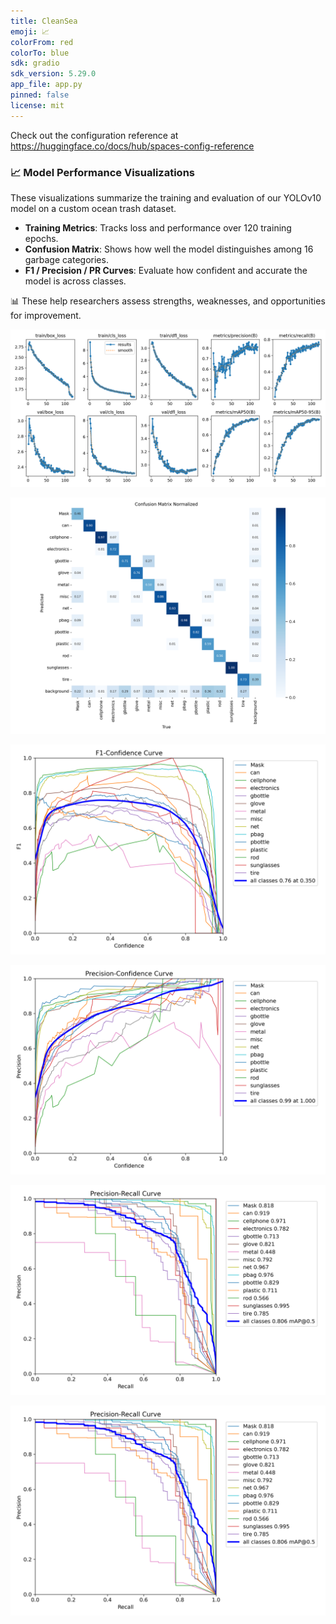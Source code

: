 ```yaml
---
title: CleanSea
emoji: 📈
colorFrom: red
colorTo: blue
sdk: gradio
sdk_version: 5.29.0
app_file: app.py
pinned: false
license: mit
---
```


Check out the configuration reference at https://huggingface.co/docs/hub/spaces-config-reference

### 📈 Model Performance Visualizations

These visualizations summarize the training and evaluation of our YOLOv10 model on a custom ocean trash dataset.

- **Training Metrics**: Tracks loss and performance over 120 training epochs.
- **Confusion Matrix**: Shows how well the model distinguishes among 16 garbage categories.
- **F1 / Precision / PR Curves**: Evaluate how confident and accurate the model is across classes.

📊 These help researchers assess strengths, weaknesses, and opportunities for improvement.

![Training Results](results/results.png)

![Confusion Matrix](results/confusion_matrix_normalized.png)

![F1-Confidence Curve](results/F1_curve.png)

![Precision-Confidence Curve](results/P_curve.png)

![Precision-Recall Curve](results/PR_curve.png)

![Precision-Recall Curve](results/PR_curve.png)
